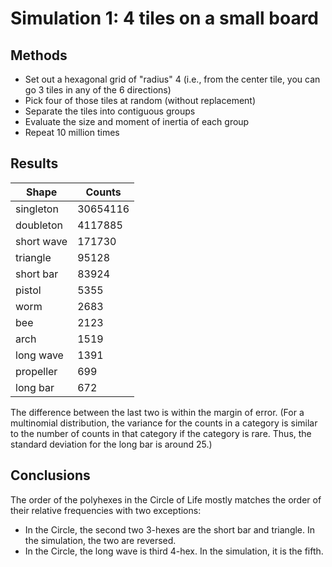 # Simulation 1: 4 tiles on a small board

## Methods

- Set out a hexagonal grid of "radius" 4 (i.e., from the center tile, you can go 3 tiles in any of the 6 directions)
- Pick four of those tiles at random (without replacement)
- Separate the tiles into contiguous groups
- Evaluate the size and moment of inertia of each group
- Repeat 10 million times

## Results

| Shape      | Counts   |
|------------|----------|
| singleton  | 30654116 |
| doubleton  | 4117885  |
| short wave | 171730   |
| triangle   | 95128    |
| short bar  | 83924    |
| pistol     | 5355     |
| worm       | 2683     |
| bee        | 2123     |
| arch       | 1519     |
| long wave  | 1391     |
| propeller  | 699      |
| long bar   | 672      |

The difference between the last two is within the margin of error. (For a
multinomial distribution, the variance for the counts in a category is similar
to the number of counts in that category if the category is rare. Thus, the
standard deviation for the long bar is around 25.)

## Conclusions

The order of the polyhexes in the Circle of Life mostly matches the order of
their relative frequencies with two exceptions:

- In the Circle, the second two 3-hexes are the short bar and triangle. In the simulation, the two are reversed.
- In the Circle, the long wave is third 4-hex. In the simulation, it is the fifth.
